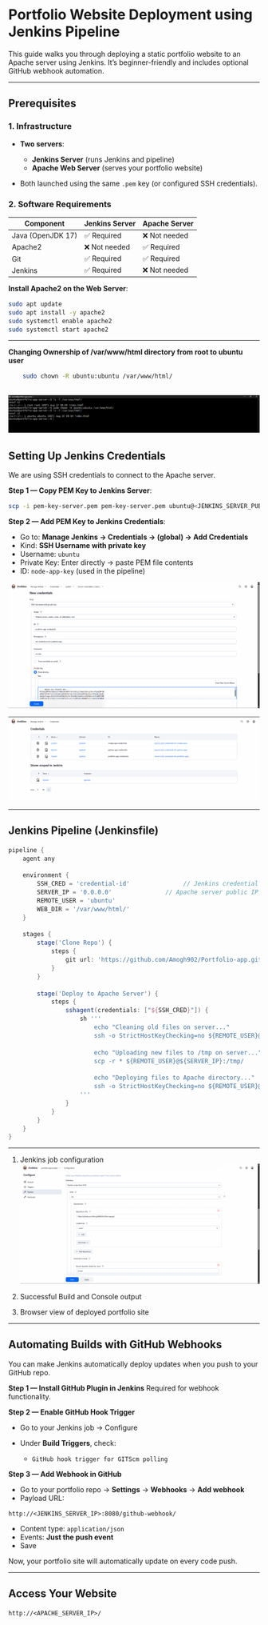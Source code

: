 # Portfolio Website Deployment using Jenkins Pipeline

This guide walks you through deploying a static portfolio website to an Apache server using Jenkins. It’s beginner-friendly and includes optional GitHub webhook automation.

---

## Prerequisites

### 1. Infrastructure

* **Two servers**:

  * **Jenkins Server** (runs Jenkins and pipeline)
  * **Apache Web Server** (serves your portfolio website)
* Both launched using the same `.pem` key (or configured SSH credentials).

### 2. Software Requirements

| Component         | Jenkins Server | Apache Server |
| ----------------- | -------------- | ------------- |
| Java (OpenJDK 17) | ✅ Required     | ❌ Not needed  |
| Apache2           | ❌ Not needed   | ✅ Required    |
| Git               | ✅ Required     | ✅ Required    |
| Jenkins           | ✅ Required     | ❌ Not needed  |

**Install Apache2 on the Web Server**:

```bash
sudo apt update
sudo apt install -y apache2
sudo systemctl enable apache2
sudo systemctl start apache2
```

---
**Changing Ownership of /var/www/html directory from root to ubuntu user**

```bash
    sudo chown -R ubuntu:ubuntu /var/www/html/
```
![](/portfolio-app-img/ownership-change.png)
---

## Setting Up Jenkins Credentials

We are using SSH credentials to connect to the Apache server.

**Step 1 — Copy PEM Key to Jenkins Server**:

```bash
scp -i pem-key-server.pem pem-key-server.pem ubuntu@<JENKINS_SERVER_PUBLIC_IP>:/home/ubuntu/
```

**Step 2 — Add PEM Key to Jenkins Credentials**:

* Go to: **Manage Jenkins → Credentials → (global) → Add Credentials**
* Kind: **SSH Username with private key**
* Username: `ubuntu`
* Private Key: Enter directly → paste PEM file contents
* ID: `node-app-key` (used in the pipeline)

![](/portfolio-app-img/credentials-1.png)

![](/portfolio-app-img/credentials-2.png)

---

## Jenkins Pipeline (Jenkinsfile)

```groovy
pipeline {
    agent any

    environment {
        SSH_CRED = 'credential-id'               // Jenkins credential ID
        SERVER_IP = '0.0.0.0'               // Apache server public IP
        REMOTE_USER = 'ubuntu'
        WEB_DIR = '/var/www/html/'
    }

    stages {
        stage('Clone Repo') {
            steps {
                git url: 'https://github.com/Amogh902/Portfolio-app.git', branch: 'main'
            }
        }

        stage('Deploy to Apache Server') {
            steps {
                sshagent(credentials: ["${SSH_CRED}"]) {
                    sh '''
                        echo "Cleaning old files on server..."
                        ssh -o StrictHostKeyChecking=no ${REMOTE_USER}@${SERVER_IP} "sudo rm -rf ${WEB_DIR}/*"

                        echo "Uploading new files to /tmp on server..."
                        scp -r * ${REMOTE_USER}@${SERVER_IP}:/tmp/

                        echo "Deploying files to Apache directory..."
                        ssh -o StrictHostKeyChecking=no ${REMOTE_USER}@${SERVER_IP} "sudo cp -r /tmp/* ${WEB_DIR}/"
                    '''
                }
            }
        }
    }
}
```

---

1. Jenkins job configuration
![](/portfolio-app-img/job-configuration.png)

2. Successful Build and Console output

3. Browser view of deployed portfolio site

---

## Automating Builds with GitHub Webhooks

You can make Jenkins automatically deploy updates when you push to your GitHub repo.

**Step 1 — Install GitHub Plugin in Jenkins**
Required for webhook functionality.

**Step 2 — Enable GitHub Hook Trigger**

* Go to your Jenkins job → Configure
* Under **Build Triggers**, check:

  * `GitHub hook trigger for GITScm polling`

**Step 3 — Add Webhook in GitHub**

* Go to your portfolio repo → **Settings** → **Webhooks** → **Add webhook**
* Payload URL:

```
http://<JENKINS_SERVER_IP>:8080/github-webhook/
```

* Content type: `application/json`
* Events: **Just the push event**
* Save

Now, your portfolio site will automatically update on every code push.

---

## Access Your Website

```
http://<APACHE_SERVER_IP>/
```
